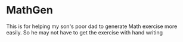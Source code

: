 # MathGen
This is for helping my son's poor dad to generate Math exercise more easily. So he may not have to get the exercise with hand writing
